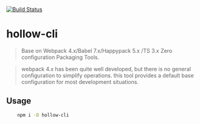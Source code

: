 [![Build Status](https://www.travis-ci.org/nanyuantingfeng/hollow-cli.svg?branch=master)](https://www.travis-ci.org/nanyuantingfeng/hollow-cli)

# hollow-cli

> Base on Webpack 4.x/Babel 7.x/Happypack 5.x /TS 3.x Zero configuration Packaging Tools.

> webpack 4.x has been quite well developed, but there is no general configuration to simplify operations.
> this tool provides a default base configuration for most development situations.

## Usage

```bash
    npm i -D hollow-cli
```
